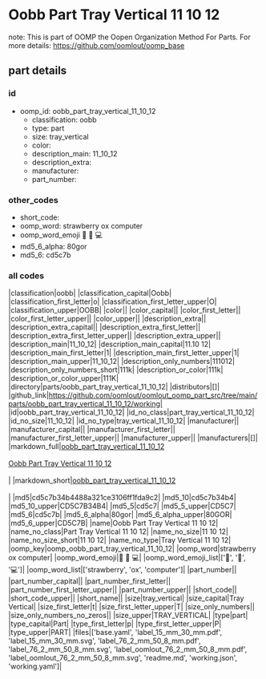 # Oobb Part Tray Vertical 11 10 12  

note: This is part of OOMP the Oopen Organization Method For Parts. For more details: https://github.com/oomlout/oomp_base

##  part details





### id
* oomp_id: oobb_part_tray_vertical_11_10_12
  * classification: oobb
  * type: part
  * size: tray_vertical
  * color: 
  * description_main: 11_10_12
  * description_extra: 
  * manufacturer: 
  * part_number: 

### other_codes
* short_code: 
* oomp_word: strawberry ox computer
* oomp_word_emoji :strawberry: :ox: :computer:
* md5_6_alpha: 80gor
* md5_6: cd5c7b

### all codes 
|classification|oobb|
|classification_capital|Oobb|
|classification_first_letter|o|
|classification_first_letter_upper|O|
|classification_upper|OOBB|
|color||
|color_capital||
|color_first_letter||
|color_first_letter_upper||
|color_upper||
|description_extra||
|description_extra_capital||
|description_extra_first_letter||
|description_extra_first_letter_upper||
|description_extra_upper||
|description_main|11_10_12|
|description_main_capital|11.10 12|
|description_main_first_letter|1|
|description_main_first_letter_upper|1|
|description_main_upper|11_10_12|
|description_only_numbers|111012|
|description_only_numbers_short|111k|
|description_or_color|111k|
|description_or_color_upper|111K|
|directory|parts/oobb_part_tray_vertical_11_10_12|
|distributors|[]|
|github_link|https://github.com/oomlout/oomlout_oomp_part_src/tree/main/parts/oobb_part_tray_vertical_11_10_12/working|
|id|oobb_part_tray_vertical_11_10_12|
|id_no_class|part_tray_vertical_11_10_12|
|id_no_size|11_10_12|
|id_no_type|tray_vertical_11_10_12|
|manufacturer||
|manufacturer_capital||
|manufacturer_first_letter||
|manufacturer_first_letter_upper||
|manufacturer_upper||
|manufacturers|[]|
|markdown_full|[oobb_part_tray_vertical_11_10_12](https://github.com/oomlout/oomlout_oomp_part_src/tree/main/parts/oobb_part_tray_vertical_11_10_12/working)<br>[](https://github.com/oomlout/oomlout_oomp_part_src/tree/main/parts/oobb_part_tray_vertical_11_10_12/working)<br>[Oobb Part Tray Vertical 11 10 12](https://github.com/oomlout/oomlout_oomp_part_src/tree/main/parts/oobb_part_tray_vertical_11_10_12/working)<br><br>|
|markdown_short|[oobb_part_tray_vertical_11_10_12](https://github.com/oomlout/oomlout_oomp_part_src/tree/main/parts/oobb_part_tray_vertical_11_10_12/working)<br><br>|
|md5|cd5c7b34b4488a321ce3106ff1fda9c2|
|md5_10|cd5c7b34b4|
|md5_10_upper|CD5C7B34B4|
|md5_5|cd5c7|
|md5_5_upper|CD5C7|
|md5_6|cd5c7b|
|md5_6_alpha|80gor|
|md5_6_alpha_upper|80GOR|
|md5_6_upper|CD5C7B|
|name|Oobb Part Tray Vertical 11 10 12|
|name_no_class|Part Tray Vertical 11 10 12|
|name_no_size|11 10 12|
|name_no_size_short|11 10 12|
|name_no_type|Tray Vertical 11 10 12|
|oomp_key|oomp_oobb_part_tray_vertical_11_10_12|
|oomp_word|strawberry ox computer|
|oomp_word_emoji|:strawberry: :ox: :computer:|
|oomp_word_emoji_list|[':strawberry:', ':ox:', ':computer:']|
|oomp_word_list|['strawberry', 'ox', 'computer']|
|part_number||
|part_number_capital||
|part_number_first_letter||
|part_number_first_letter_upper||
|part_number_upper||
|short_code||
|short_code_upper||
|short_name||
|size|tray_vertical|
|size_capital|Tray Vertical|
|size_first_letter|t|
|size_first_letter_upper|T|
|size_only_numbers||
|size_only_numbers_no_zeros||
|size_upper|TRAY_VERTICAL|
|type|part|
|type_capital|Part|
|type_first_letter|p|
|type_first_letter_upper|P|
|type_upper|PART|
|files|['base.yaml', 'label_15_mm_30_mm.pdf', 'label_15_mm_30_mm.svg', 'label_76_2_mm_50_8_mm.pdf', 'label_76_2_mm_50_8_mm.svg', 'label_oomlout_76_2_mm_50_8_mm.pdf', 'label_oomlout_76_2_mm_50_8_mm.svg', 'readme.md', 'working.json', 'working.yaml']|
